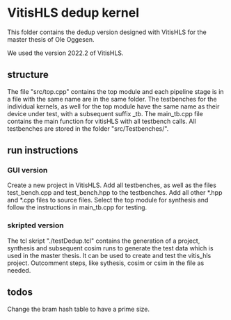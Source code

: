 # VitisHLS dedup kernel

This folder contains the dedup version designed with VitisHLS for the master thesis of Ole Oggesen.

We used the version 2022.2 of VitisHLS.

## structure


The file "src/top.cpp" contains the top module and each pipeline stage is in a file with the same name are in the same folder. 
The testbenches for the individual kernels, as well for the top module have the same name as their device under test, with a subsequent suffix _tb. 
The main_tb.cpp file contains the main function for vitisHLS with all testbench calls.
All testbenches are stored in the folder "src/Testbenches/".

## run instructions

### GUI version
Create a new project in VitisHLS. 
Add all testbenches, as well as the files test_bench.cpp and test_bench.hpp to the testbenches. 
Add all other *.hpp and *.cpp files to source files. 
Select the top module for synthesis and follow the instructions in main_tb.cpp for testing.

### skripted version
The tcl skript "./testDedup.tcl" contains the generation of a project, synthesis and subsequent cosim runs to generate the test data which is used in the master thesis.
It can be used to create and test the vitis_hls project. Outcomment steps, like sythesis, cosim or csim in the file as needed.

## todos

Change the bram hash table to have a prime size.
